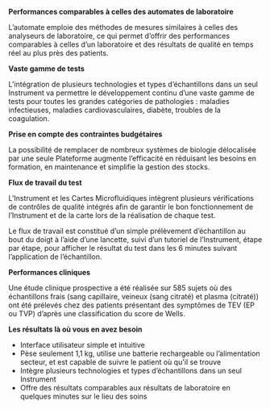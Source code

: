 **Performances comparables à celles des automates de laboratoire**

L’automate emploie des méthodes de mesures similaires à celles des analyseurs de laboratoire, ce qui permet d’offrir des performances comparables à celles d’un laboratoire et des résultats de qualité en temps réel au plus près des patients.

**Vaste gamme de tests**

L’intégration de plusieurs technologies et types d’échantillons dans un seul Instrument va permettre le développement continu d’une vaste gamme de tests pour toutes les grandes catégories de pathologies : maladies infectieuses, maladies cardiovasculaires, diabète, troubles de la coagulation.

**Prise en compte des contraintes budgétaires**

La possibilité de remplacer de nombreux systèmes de biologie délocalisée par une seule Plateforme augmente l’efficacité en réduisant les besoins en formation, en maintenance et simplifie la gestion des stocks.

**Flux de travail du test**

L’Instrument et les Cartes Microfluidiques intègrent plusieurs vérifications de contrôles de qualité intégrés afin de garantir le bon fonctionnement de l’Instrument et de la carte lors de la réalisation de chaque test.

Le flux de travail est constitué d’un simple prélèvement d’échantillon au bout du doigt à l’aide d’une lancette, suivi d’un tutoriel de l’Instrument, étape par étape, pour afficher le résultat du test dans les 6 minutes suivant l’application de l’échantillon.

**Performances cliniques**

Une étude clinique prospective a été réalisée sur 585 sujets où des échantillons frais (sang capillaire, veineux (sang citraté) et plasma (citraté)) ont été prélevés chez des patients présentant des symptômes de TEV (EP ou TVP) d’après une classification du score de Wells.

**Les résultats là où vous en avez besoin**

- Interface utilisateur simple et intuitive
- Pèse seulement 1,1 kg, utilise une batterie rechargeable ou l’alimentation secteur, et est capable de suivre le patient où qu'il se trouve
- Intègre plusieurs technologies et types d’échantillons dans un seul Instrument
- Offre des résultats comparables aux résultats de laboratoire en quelques minutes sur le lieu des soins
